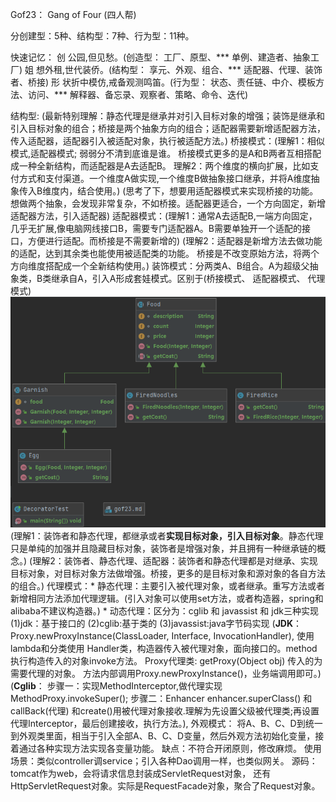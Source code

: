 Gof23： Gang of Four (四人帮)

分创建型：5种、结构型：7种、行为型：11种。

快速记忆：
创 公园,但见愁。(创造型：  工厂、原型、*** 单例、建造者、抽象工厂)
姐 想外租,世代装侨。(结构型： 享元、外观、组合、*** 适配器、代理、装饰者、桥接)
形 状折中模仿,戒备观测鸣笛。(行为型： 状态、责任链、中介、模板方法、访问、*** 解释器、备忘录、观察者、策略、命令、迭代)

结构型:  (最新特别理解：静态代理是继承并对引入目标对象的增强；装饰是继承和引入目标对象的组合；桥接是两个抽象方向的组合；适配器需要新增适配器方法，传入适配器，适配器引入被适配对象，执行被适配方法。)
    桥接模式：(理解1：相似模式,适配器模式;  弱弱分不清到底谁是谁。 桥接模式更多的是A和B两者互相搭配成一种全新结构，而适配器是A去适配B。
             理解2：两个维度的横向扩展，比如支付方式和支付渠道。一个维度A做实现,一个维度B做抽象接口继承，并将A维度抽象传入B维度内，结合使用。)
            (思考了下，想要用适配器模式来实现桥接的功能。想做两个抽象，会发现非常复杂，不如桥接。适配器更适合，一个方向固定，新增适配器方法，引入适配器)
    适配器模式：(理解1：通常A去适配B,一端方向固定，几乎无扩展,像电脑网线接口B，需要专门适配器A。B需要单独开一个适配的接口，方便进行适配。而桥接是不需要新增的)
            (理解2：适配器是新增方法去做功能的适配，达到其余类也能使用被适配类的功能。 桥接是不改变原始方法，将两个方向维度搭配成一个全新结构使用。)
    装饰模式：分两类A、B组合。A为超级父抽象类，B类继承自A，引入A形成套娃模式。区别于(桥接模式、 适配器模式、 代理模式)
    ![img.png](img.png)
            (理解1：装饰者和静态代理，都继承或者**实现目标对象，引入目标对象**。静态代理只是单纯的加强并且隐藏目标对象，装饰者是增强对象，并且拥有一种继承链的概念。)
            (理解2：装饰者、静态代理、适配器：装饰者和静态代理都是对继承、实现目标对象，对目标对象方法做增强。桥接，更多的是目标对象和源对象的各自方法的组合。)
    代理模式：* 静态代理：主要引入被代理对象，或者继承。重写方法或者新增相同方法添加代理逻辑。(引入对象可以使用set方法，或者构造器，spring和alibaba不建议构造器。)
            * 动态代理：区分为：cglib 和 javassist 和 jdk三种实现 (1)jdk：基于接口的 (2)cglib:基于类的 (3)javassist:java字节码实现
            (**JDK**： Proxy.newProxyInstance(ClassLoader, Interface, InvocationHandler),  使用lambda和分类使用
            Handler类，构造器传入被代理对象，面向接口的。method执行构造传入的对象invoke方法。
            Proxy代理类: getProxy(Object obj) 传入的为需要代理的对象。 方法内部调用Proxy.newProxyInstance()，业务端调用即可。)
            (**Cglib**： 步骤一：实现MethodInterceptor,做代理实现MethodProxy.invokeSuper(); 步骤二：Enhancer enhancer.superClass() 和 
            callBack(代理) 和create()用被代理对象接收.理解为先设置父级被代理类;再设置代理Interceptor，最后创建接收，执行方法。),
    外观模式： 将A、B、C、D到统一到外观类里面，相当于引入全部A、B、C、D变量，然后外观方法初始化变量，接着通过各种实现方法实现各变量功能。
            缺点：不符合开闭原则，修改麻烦。
            使用场景：类似controller调service；引入各种Dao调用一样，也类似网关。
            源码：tomcat作为web，会将请求信息封装成ServletRequest对象， 还有HttpServletRequest对象。实际是RequestFacade对象，聚合了Request对象。
            
